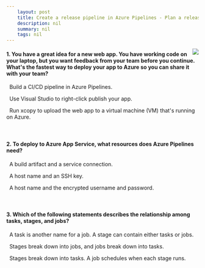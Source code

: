 ```yaml
---
    layout: post
    title: Create a release pipeline in Azure Pipelines - Plan a release pipeline by using Azure Pipelines
    description: nil
    summary: nil
    tags: nil
---
```



 <a target="_blank" href="https://docs.microsoft.com/en-us/learn/modules/create-release-pipeline/3-plan-release-pipeline/"><i class="fas fa-external-link-alt"></i> </a>
 <img align="right" src="https://docs.microsoft.com/en-us/learn/achievements/azure-devops/create-a-release-pipeline-with-azure-pipelines.svg">
####  1. You have a great idea for a new web app. You have working code on your laptop, but you want feedback from your team before you continue. What's the fastest way to deploy your app to Azure so you can share it with your team?


<i class='far fa-square'></i> &nbsp;&nbsp;Build a CI/CD pipeline in Azure Pipelines.

<i class='fas fa-check-square' style='color: Dodgerblue;'></i> &nbsp;&nbsp;Use Visual Studio to right-click publish your app.

<i class='far fa-square'></i> &nbsp;&nbsp;Run xcopy to upload the web app to a virtual machine (VM) that's running on Azure.
<br />
<br />
<br />

####  2. To deploy to Azure App Service, what resources does Azure Pipelines need?


<i class='fas fa-check-square' style='color: Dodgerblue;'></i> &nbsp;&nbsp;A build artifact and a service connection.

<i class='far fa-square'></i> &nbsp;&nbsp;A host name and an SSH key.

<i class='far fa-square'></i> &nbsp;&nbsp;A host name and the encrypted username and password.
<br />
<br />
<br />

####  3. Which of the following statements describes the relationship among tasks, stages, and jobs?


<i class='far fa-square'></i> &nbsp;&nbsp;A task is another name for a job. A stage can contain either tasks or jobs.

<i class='fas fa-check-square' style='color: Dodgerblue;'></i> &nbsp;&nbsp;Stages break down into jobs, and jobs break down into tasks.

<i class='far fa-square'></i> &nbsp;&nbsp;Stages break down into tasks. A job schedules when each stage runs.
<br />
<br />
<br />
